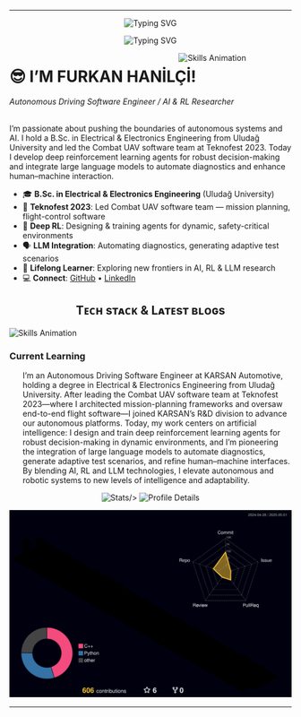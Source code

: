 <!-- profile intro animation -->
---
<p align="center">
  <img src="https://readme-typing-svg.herokuapp.com?font=Fira+Code&duration=5&pause=5&center=true&width=1000&lines=Furkan+Hanilçi"
       alt="Typing SVG" />
</p>

<p align="center">
  <img src="https://readme-typing-svg.herokuapp.com?font=Fira+Code&duration=3000&pause=1000&center=true&width=460&lines=Autonomous+Driving+Software+Engineer;AI+Researcher"
       alt="Typing SVG" />
</p>

<!-- Night Owl image (or replace with your own avatar/GIF) -->
<div>
  <img align="right" width="40%" src="https://raw.githubusercontent.com/furkanhanilci/furkanhanilci/main/.github/Skills_Animation_White.gif" alt="Skills Animation">
</div>

<!-- Header Name -->
# 😎 I’M FURKAN HANİLÇİ!  
*Autonomous Driving Software Engineer / AI & RL Researcher*  
<br/>

<!-- Start Intro -->
<p align="left">
I’m passionate about pushing the boundaries of autonomous systems and AI. I hold a B.Sc. in Electrical & Electronics Engineering from Uludağ University and led the Combat UAV software team at Teknofest 2023. Today I develop deep reinforcement learning agents for robust decision-making and integrate large language models to automate diagnostics and enhance human–machine interaction.
</p>

- 🎓 **B.Sc. in Electrical & Electronics Engineering** (Uludağ University)  
- 🚁 **Teknofest 2023**: Led Combat UAV software team — mission planning, flight-control software  
- 🤖 **Deep RL**: Designing & training agents for dynamic, safety-critical environments  
- 🗣️ **LLM Integration**: Automating diagnostics, generating adaptive test scenarios  
- 🌱 **Lifelong Learner**: Exploring new frontiers in AI, RL & LLM research  
- 💻 **Connect**: [GitHub](https://github.com/furkanhanilci) • [LinkedIn](https://www.linkedin.com/in/furkanhanilci/)  
<!-- End Intro -->


<h2 align="center">Tᴇᴄʜ sᴛᴀᴄᴋ &amp; Lᴀᴛᴇsᴛ ʙʟᴏɢs</h2>

<picture>
  <!-- Karanlık modda .github klasöründeki Dark versiyon yüklenir -->
  <source
    media="(prefers-color-scheme: dark)"
    srcset="./.github/Skills_Animation_Dark.gif"
  >
  <!-- Aydınlık modda .github klasöründeki White versiyon yüklenir -->
  <source
    media="(prefers-color-scheme: light)"
    srcset="./.github/Skills_Animation_White.gif"
  >
  <!-- Fallback olarak Light versiyon gösterilsin -->
  <img
    align="left"
    alt="Skills Animation"
    src="./.github/Skills_Animation_White.gif"
  >
</picture>
<br />

<h3 align="left">Current Learning</h3>
<ul align="left">
 I’m an Autonomous Driving Software Engineer at KARSAN Automotive, holding a degree in Electrical & Electronics Engineering from Uludağ University. After leading the Combat UAV software team at Teknofest 2023—where I architected mission-planning frameworks and oversaw end-to-end flight software—I joined KARSAN’s R&D division to advance our autonomous platforms. Today, my work centers on artificial intelligence: I design and train deep reinforcement learning agents for robust decision-making in dynamic environments, and I’m pioneering the integration of large language models to automate diagnostics, generate adaptive test scenarios, and refine human–machine interfaces. By blending AI, RL and LLM technologies, I elevate autonomous and robotic systems to new levels of intelligence and adaptability.
</ul>


<p align="center">
  <img
    src="http://github-profile-summary-cards.vercel.app/api/cards/stats?username=furkanhanilci&theme=2077"
    alt="Stats"
    width="25%"
    
  />
  <img
    src="http://github-profile-summary-cards.vercel.app/api/cards/profile-details?username=furkanhanilci&theme=2077"
    alt="Profile Details"
    width="50%"
  />
</p>

<p align="center">
  <img src="https://raw.githubusercontent.com/furkanhanilci/furkanhanilci/main/profile-3d-contrib/profile-night-rainbow.svg"
       alt="Night-Rainbow Contribution Graph"
       width="720" />
</p>

 
 

---
